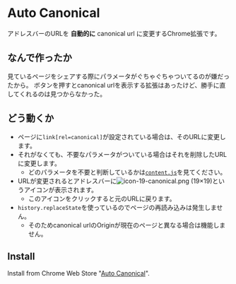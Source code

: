 # Auto Canonical

アドレスバーのURLを **自動的に** canonical url に変更するChrome拡張です。

## なんで作ったか

見ているページをシェアする際にパラメータがぐちゃぐちゃついてるのが嫌だったから。
ボタンを押すとcanonical urlを表示する拡張はあったけど、勝手に直してくれるのは見つからなかった。

## どう動くか

- ページに`link[rel=canonical]`が設定されている場合は、そのURLに変更します。
- それがなくても、不要なパラメータがついている場合はそれを削除したURLに変更します。
    - どのパラメータを不要と判断しているかは[`content.js`](https://github.com/irok/AutoCanonical/blob/master/content.js)を見てください。
- URLが変更されるとアドレスバーに![icon-19-canonical.png (19×19)](https://raw.githubusercontent.com/irok/AutoCanonical/master/img/icon-19-canonical.png)というアイコンが表示されます。
    - このアイコンをクリックすると元のURLに戻ります。
- `history.replaceState`を使っているのでページの再読み込みは発生しません。
    - そのためcanonical urlのOriginが現在のページと異なる場合は機能しません。

## Install

Install from Chrome Web Store "[Auto Canonical](https://chrome.google.com/webstore/detail/canonicaurl/dcbmeicnoejpldipejlefojiiebhogij)".
